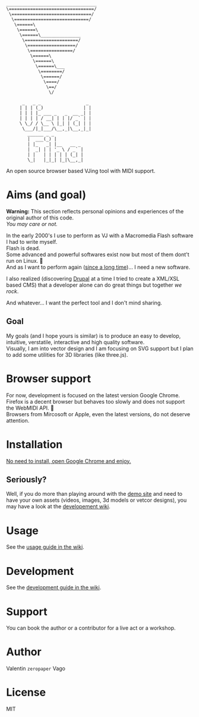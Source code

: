 ```
__________________________________
\================================/
 \==============================/
  \============================/
   \======\
    \======\
     \======\_______________
      \====================/
       \==================/
        \================/
         \======\
          \======\
           \======\___
            \========/
             \======/
              \====/
               \==/
                \/

      _   _ _                 _
     | | | (_)               | |
     | | | |_ ___ _   _  __ _| |
     | | | | / __| | | |/ _` | |
     \ \_/ / \__ \ |_| | (_| | |
      \___/|_|___/\__,_|\__,_|_|
        ______ _ _
        |  ___(_) |
        | |_   _| |__   __ _
        |  _| | | '_ \ / _` |
        | |   | | | | | (_| |
        \_|   |_|_| |_|\__,_|

```

An open source browser based VJing tool with MIDI support.

# Aims (and goal)

**Warning:** This section reflects personal opinions and experiences of the original author of this code.  
_You may care or not._

In the early 2000's I use to perform as VJ with a Macromedia Flash software I had to write myself.   
Flash is dead.   
Some advanced and powerful softwares exist now but most of them dont't run on Linux. 🤷  
And as I want to perform again ([since a long time](https://github.com/zeropaper/visual-fiha/commit/3dd8297e8856d86f1db24b4f349d707f34569742))… I need a new software.

I also realized (discovering [Drupal](https://drupal.org) at a time I tried to create a XML/XSL based CMS) that a developer alone can do great things but together _we rock_.

And whatever… I want the perfect tool and I don't mind sharing.

## Goal

My goals (and I hope yours is similar) is to produce an easy to develop, intuitive, verstatile, interactive and high quality software.  
Visually, I am into vector design and I am focusing on SVG support but I plan to add some utilities for 3D libraries (like three.js).

# Browser support

For now, development is focused on the latest version Google Chrome.   
Firefox is a decent browser but behaves too slowly and does not support the WebMIDI API. 🤷  
Browsers from Mircosoft or Apple, even the latest versions, do not deserve attention.  

# Installation

[No need to install, open Google Chrome and enjoy.](https://zeropaper.github.io/visual-fiha)

## Seriously?

Well, if you do more than playing around with the [demo site](https://zeropaper.github.io/visual-fiha) and need to have your own assets (videos, images, 3d models or vetcor designs), you may have a look at the [developement wiki](https://github.com/zeropaper/visual-fiha/wiki/Development).

# Usage

See the [usage guide in the wiki](https://github.com/zeropaper/visual-fiha/wiki/Usage).

# Development

See the [development guide in the wiki](https://github.com/zeropaper/visual-fiha/wiki/Development).

# Support

You can book the author or a contributor for a live act or a workshop.

# Author

Valentin `zeropaper` Vago

# License

MIT
